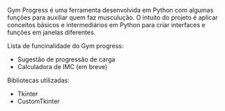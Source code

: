 Gym Progress é uma ferramenta desenvolvida em Python com algumas funções para auxiliar quem faz musculução. O intuito do projeto é aplicar conceitos básicos e intermediários em Python para criar interfaces e funções em janelas diferentes.

Lista de funcinalidade do Gym progress:
- Sugestão de progressão de carga
- Calculadora de IMC (em breve)


Bibliotecas utilizadas:
- Tkinter
- CustomTkinter